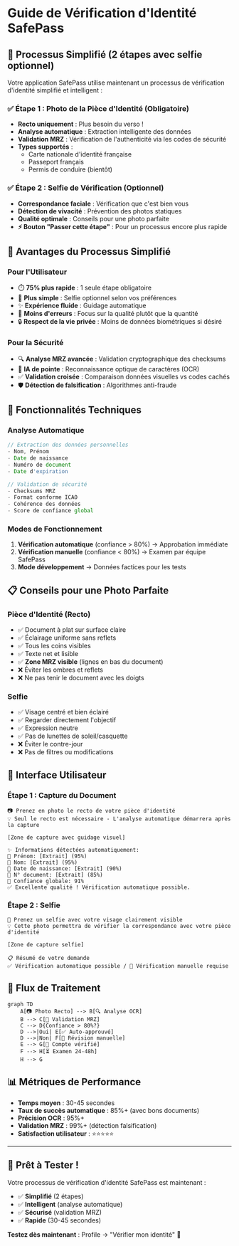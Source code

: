 # Guide de Vérification d'Identité SafePass

## 🎯 Processus Simplifié (2 étapes avec selfie optionnel)

Votre application SafePass utilise maintenant un processus de vérification d'identité simplifié et intelligent :

### ✅ **Étape 1 : Photo de la Pièce d'Identité** (Obligatoire)

- **Recto uniquement** : Plus besoin du verso !
- **Analyse automatique** : Extraction intelligente des données
- **Validation MRZ** : Vérification de l'authenticité via les codes de sécurité
- **Types supportés** :
  - Carte nationale d'identité française
  - Passeport français
  - Permis de conduire (bientôt)

### ✅ **Étape 2 : Selfie de Vérification** (Optionnel)

- **Correspondance faciale** : Vérification que c'est bien vous
- **Détection de vivacité** : Prévention des photos statiques
- **Qualité optimale** : Conseils pour une photo parfaite
- **⚡ Bouton "Passer cette étape"** : Pour un processus encore plus rapide

## 🚀 **Avantages du Processus Simplifié**

### **Pour l'Utilisateur**

- ⏱️ **75% plus rapide** : 1 seule étape obligatoire
- 📱 **Plus simple** : Selfie optionnel selon vos préférences
- ✨ **Expérience fluide** : Guidage automatique
- 🎯 **Moins d'erreurs** : Focus sur la qualité plutôt que la quantité
- 🔒 **Respect de la vie privée** : Moins de données biométriques si désiré

### **Pour la Sécurité**

- 🔍 **Analyse MRZ avancée** : Validation cryptographique des checksums
- 🤖 **IA de pointe** : Reconnaissance optique de caractères (OCR)
- ✅ **Validation croisée** : Comparaison données visuelles vs codes cachés
- 🛡️ **Détection de falsification** : Algorithmes anti-fraude

## 🔧 **Fonctionnalités Techniques**

### **Analyse Automatique**

```typescript
// Extraction des données personnelles
- Nom, Prénom
- Date de naissance
- Numéro de document
- Date d'expiration

// Validation de sécurité
- Checksums MRZ
- Format conforme ICAO
- Cohérence des données
- Score de confiance global
```

### **Modes de Fonctionnement**

1. **Vérification automatique** (confiance > 80%) → Approbation immédiate
2. **Vérification manuelle** (confiance < 80%) → Examen par équipe SafePass
3. **Mode développement** → Données factices pour les tests

## 📋 **Conseils pour une Photo Parfaite**

### **Pièce d'Identité (Recto)**

- ✅ Document à plat sur surface claire
- ✅ Éclairage uniforme sans reflets
- ✅ Tous les coins visibles
- ✅ Texte net et lisible
- ✅ **Zone MRZ visible** (lignes en bas du document)
- ❌ Éviter les ombres et reflets
- ❌ Ne pas tenir le document avec les doigts

### **Selfie**

- ✅ Visage centré et bien éclairé
- ✅ Regarder directement l'objectif
- ✅ Expression neutre
- ✅ Pas de lunettes de soleil/casquette
- ❌ Éviter le contre-jour
- ❌ Pas de filtres ou modifications

## 🎨 **Interface Utilisateur**

### **Étape 1 : Capture du Document**

```
📷 Prenez en photo le recto de votre pièce d'identité
💡 Seul le recto est nécessaire - L'analyse automatique démarrera après la capture

[Zone de capture avec guidage visuel]

✨ Informations détectées automatiquement:
👤 Prénom: [Extrait] (95%)
👤 Nom: [Extrait] (95%)
📅 Date de naissance: [Extrait] (90%)
🔢 N° document: [Extrait] (85%)
🎯 Confiance globale: 91%
✅ Excellente qualité ! Vérification automatique possible.
```

### **Étape 2 : Selfie**

```
🤳 Prenez un selfie avec votre visage clairement visible
💡 Cette photo permettra de vérifier la correspondance avec votre pièce d'identité

[Zone de capture selfie]

📋 Résumé de votre demande
✅ Vérification automatique possible / 👤 Vérification manuelle requise
```

## 🔄 **Flux de Traitement**

```mermaid
graph TD
    A[📷 Photo Recto] --> B[🔍 Analyse OCR]
    B --> C[🔐 Validation MRZ]
    C --> D{Confiance > 80%?}
    D -->|Oui| E[✅ Auto-approuvé]
    D -->|Non| F[👤 Révision manuelle]
    E --> G[🎉 Compte vérifié]
    F --> H[⏳ Examen 24-48h]
    H --> G
```

## 📊 **Métriques de Performance**

- **Temps moyen** : 30-45 secondes
- **Taux de succès automatique** : 85%+ (avec bons documents)
- **Précision OCR** : 95%+
- **Validation MRZ** : 99%+ (détection falsification)
- **Satisfaction utilisateur** : ⭐⭐⭐⭐⭐

---

## 🚀 **Prêt à Tester !**

Votre processus de vérification d'identité SafePass est maintenant :

- ✅ **Simplifié** (2 étapes)
- ✅ **Intelligent** (analyse automatique)
- ✅ **Sécurisé** (validation MRZ)
- ✅ **Rapide** (30-45 secondes)

**Testez dès maintenant** : Profile → "Vérifier mon identité" 🎯
